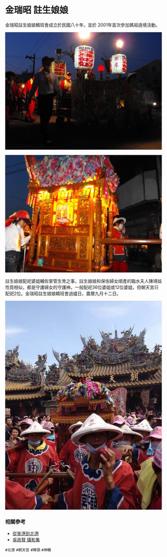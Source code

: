 # 金瑞昭 註生娘娘

金瑞昭註生娘娘轎班會成立於民國八十年，並於 2001年首次參加媽祖遶境活動。

![2010年 金瑞昭註生娘娘香案車（吳政賢 攝）](img/001.jpg)

![2010年 金瑞昭註生娘娘出巡北港三月十九遶境（吳政賢 攝）](img/002.jpg)

註生娘娘配祀婆姐輔佐掌管生育之事，註生娘娘和保佑婦女順產的臨水夫人陳靖姑性質相似，都是守護婦女的守護神。一般配祀36位婆姐或12位婆姐，但朝天宮只配祀2位。金瑞昭註生娘娘轎班會過爐日，農曆九月十二日。

![2012年 金瑞昭註生娘娘出廟起馬（吳政賢 攝）](img/003.jpg)

### 相關參考
* [從笨港到北港](http://www.cuy.ylc.edu.tw/~cuy14/eBook/ch3-4.htm)
* [吳政賢 攝影集](https://www.facebook.com/comdan66)

`#北港` `#朝天宮` `#陣頭` `#神轎`
